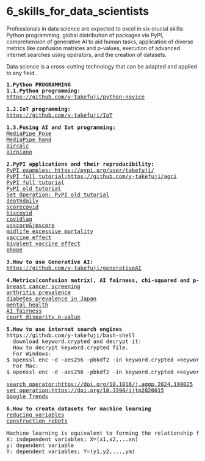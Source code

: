 # 6_skills_for_data_scientists　
Professionals in data science are expected to excel in six crucial skills: Python programming, global distribution of packages via PyPI, comprehension of generative AI to aid human tasks, application of diverse metrics like confusion matrices and p-values, execution of advanced internet searches using operators, and the creation of datasets.

Data science is a cross-cutting technology that can be adapted and applied to any field.
<pre>
<b>1.Python PROGRAMMING</b>
<b>1.1.Python programming:</b>
<a href='https://github.com/y-takefuji/python-novice'>https://github.com/y-takefuji/python-novice</a>
  
<b>1.2.IoT programming:</b>
<a  href='https://github.com/y-takefuji/IoT'>https://github.com/y-takefuji/IoT</a>
  
<b>1.3.Fusing AI and Iot programming:</b>
<a href='https://github.com/y-takefuji/mediapipe_pose'>MediaPipe Pose</a>
<a href='https://github.com/y-takefuji/mediapipe_hand'>MediaPipe hand</a>
<a href='https://github.com/y-takefuji/air_calculator'>aircalc</a>
<a href='https://github.com/y-takefuji/airpiano'>airpiano</a>

<b>2.PyPI applications and their reproducibility:</b>
<a href='https://pypi.org/user/takefuji/'>PyPI examples: https://pypi.org/user/takefuji/</a>
<a href='https://github.com/y-takefuji/agci'>PyPI full tutorial:https://github.com/y-takefuji/agci</a>
<a href='https://doi.org/10.1016/j.napere.2024.100089'>PyPI full tutorial</a>
<a href='https://doi.org/10.3390/ijtm1030019'>PyPI old tutorial</a>
<a href='https://doi.org/10.3390/ijtm2020015'>Set Operation: PyPI old tutorial</a>
<a href='https://doi.org/10.1007/s13721-022-00359-1'>deathdaily</a>
<a href='https://www.softwareimpacts.com/article/S2665-9638(22)00137-3/fulltext'>scorecovid</a>
<a href='https://www.softwareimpacts.com/article/S2665-9638(23)00003-9/fulltext'>hiscovid</a>
<a href='https://doi.org/10.1007/s13721-023-00430-5'>covidlag</a>
<a href='https://doi.org/10.1109/TCSS.2022.3227926'>usscore&jpscore</a>
<a href='https://doi.org/10.1016/j.ahr.2023.100167'>midlife excessive mortality</a>
<a href='https://doi.org/10.1016/j.intimp.2023.109823'>vaccine effect</a>
<a href='https://doi.org/10.1016/j.drup.2023.101039'>bivalent vaccine effect</a>
<a href='https://doi.org/10.1007/s11239-023-02930-7'>phope</a>
  
<b>3.How to use Generative AI:</b>
<a href='https://github.com/y-takefuji/generativeAI'>https://github.com/y-takefuji/generativeAI</a>

<b>4.Metrics(confusion matrix), AI fairness, chi-squared and p-value analysis:</b>
<a href='https://doi.org/10.1016/j.jemep.2023.100938'>breast cancer screening</a>
<a href='https://doi.org/10.1016/j.intimp.2024.112032'>arthritis prevalence</a>
<a href='https://doi.org/10.1016/j.aggp.2024.100025'>diabetes prevalence in Japan</a>
<a href='https://doi.org/10.1016/j.ajp.2023.103736'>mental health</a>
<a href='https://doi.org/10.1007/s41693-024-00134-w'>AI fairness</a>
<a href='https://doi.org/10.1016/j.cities.2024.105398'>court disparity p-value</a>

<b>5.How to use internet search engines</b>
https://github.com/y-takefuji/bash-shell
  download keyword.crypted and decrypt it:
  How to decrypt keyword.crypted file.
  For Windows:
$ openssl enc -d -aes256 -pbkdf2 -in keyword.crypted >keyword.pptx
  For Mac:
$ openssl enc -d -aes256 -pbkdf2 -in keyword.crypted >keyword.pptx -md sha256

<a href='https://doi.org/10.1016/j.aggp.2024.100025'>search operator:https://doi.org/10.1016/j.aggp.2024.100025</a>
<a href='https://doi.org/10.3390/ijtm2020015'>set operation:https://doi.org/10.3390/ijtm2020015</a>
<a href='https://doi.org/10.1007/s42824-024-00146-5'>Google Trends</a>

<b>6.How to create datasets for machine learning</b>
<a href='https://doi.org/10.1016/j.aei.2021.101354'>reducing variables</a>
<a href='https://doi.org/10.1007/s41693-024-00134-w'>construction robots</a>

Machine learning is equivalent to forming the relationship function f(): y=f(X) or Y=f(X) 
X: independent variables; X=(x1,x2,...xn)
y: dependent variable 
Y: dependent variables; Y=(y1,y2,...,ym)
</pre>
